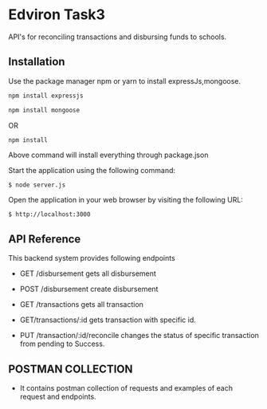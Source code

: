 # Edviron Task3

API's for reconciling transactions and disbursing funds to schools.

## Installation

Use the package manager npm or yarn to install expressJs,mongoose.

```bash
npm install expressjs

```

```bash
npm install mongoose
```
OR
```bash
npm install
```
Above command will install everything through package.json

Start the application using the following command:
```
$ node server.js
```

Open the application in your web browser by visiting the following URL:
```
$ http://localhost:3000
```

## API Reference
This backend system provides following endpoints

* GET /disbursement gets all disbursement
* POST /disbursement create disbursement

* GET /transactions gets all transaction
* GET/transactions/:id gets transaction with specific id. 
* PUT /transaction/:id/reconcile changes the status of specific transaction from pending to Success.

## POSTMAN COLLECTION
* It contains postman collection of requests and examples of each request and endpoints.
